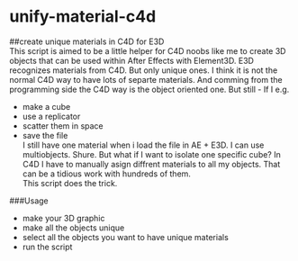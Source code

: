 unify-material-c4d
==================

##create unique materials in C4D for E3D  
This script is aimed to be a little helper for C4D noobs like me to create 3D objects that can be used within After Effects with Element3D. E3D recognizes materials from C4D. But only unique ones. I think it is not the normal C4D way to have lots of separte materials. And comming from the programming side the C4D way is the object oriented one. But still - If I e.g.  
- make a cube  
- use a replicator  
- scatter them in space  
- save the file  
I still have one material when i load the file in AE + E3D. I can use multiobjects. Shure. But what if I want to isolate one specific cube? In C4D I have to manually asign diffrent materials to all my objects. That can be a tidious work with hundreds of them.  
This script does the trick.  

###Usage  
- make your 3D graphic  
- make all the objects unique  
- select all the objects you want to have unique materials  
- run the script  
